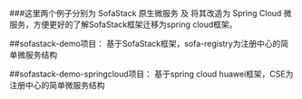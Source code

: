 ###这里两个例子分别为 SofaStack 原生微服务 及 将其改造为 Spring Cloud 微服务，方便更好的了解SofaStack框架迁移为spring cloud框架。

##sofastack-demo项目：
   基于SofaStack框架，sofa-registry为注册中心的简单微服务结构

##sofastack-demo-springcloud项目：
   基于spring cloud huawei框架，CSE为注册中心的简单微服务结构   
   
